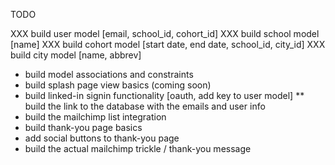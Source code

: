 TODO

XXX build user model [email, school_id, cohort_id]
XXX build school model [name]
XXX build cohort model [start date, end date, school_id, city_id]
XXX build city model [name, abbrev]
* build model associations and constraints
* build splash page view basics (coming soon)
* build linked-in signin functionality [oauth, add key to user model]
** build the link to the database with the emails and user info
* build the mailchimp list integration
* build thank-you page basics
* add social buttons to thank-you page
* build the actual mailchimp trickle / thank-you message
